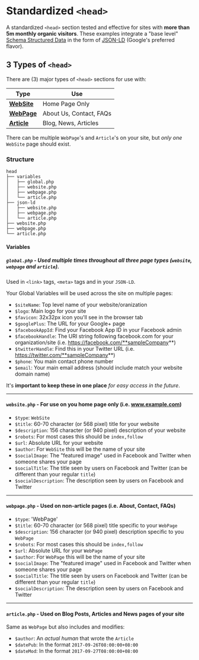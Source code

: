 # Standardized `<head>`

A standardized `<head>` section tested and effective for sites with **more than 5m monthly organic visitors**. These examples integrate a "base level" [Schema Structured Data](https://developers.google.com/search/docs/guides/intro-structured-data) in the form of [JSON-LD](https://json-ld.org/) (Google's preferred flavor).

## 3 Types of `<head>`

There are (3) major types of `<head>` sections for use with:

| Type                 | Use           |
| ---------------------|---------------|
| [**WebSite**](https://github.com/htmlfriendly/head/blob/master/website.php) | Home Page Only   |
| [**WebPage**](https://github.com/htmlfriendly/head/blob/master/webpage.php) | About Us, Contact, FAQs |
| [**Article**](https://github.com/htmlfriendly/head/blob/master/article.php) | Blog, News, Articles |

There can be multiple `WebPage`'s and `Article`'s on your site, but _only one_ `WebSite` page should exist.

### Structure

```
head
├── variables
│	├── global.php
│	├── website.php
│	├── webpage.php
│	└── article.php
├── json-ld
│	├── website.php
│	├── webpage.php
│	└── article.php
├── website.php
├── webpage.php
└── article.php
```

#### Variables

##### **`global.php`** - Used multiple times throughout all three page types (`website`, `webpage` and `article`). 

Used in `<link>` tags, `<meta>` tags and in your `JSON-LD`.

Your Global Variables will be used across the site on multiple pages:

- `$siteName`: Top level name of your website/oranization
- `$logo`: Main logo for your site
- `$favicon`: 32x32px icon you'll see in the browser tab
- `$googlePlus`: The URL for your Google+ page
- `$facebookAppId`: Find your Facebook App ID in your Facebook admin
- `$facebookHandle`: The URI string following facebook.com for your organization/site (i.e. https://facebook.com/**sampleCompany**)
- `$twitterHandle`: Find this in your Twitter URL (i.e. https://twitter.com/**sampleCompany**)
- `$phone`: You main contact phone number
- `$email`: Your main email address (should include match your website domain name)

It's **important to keep these in one place** _for easy access in the future_.

-----------------

#### **`website.php`** - For use on you home page only (i.e. www.example.com)

- `$type`: `WebSite`
- `$title`: 60-70 character (or 568 pixel) title for your website
- `$description`: 156 character (or 940 pixel) description of your website
- `$robots`: For most cases this should be `index,follow`
- `$url`: Absolute URL for your website
- `$author`: For `WebSite` this will be the name of your site
- `$socialImage`: The "featured image" used in Facebook and Twitter when someone shares your page
- `$socialTitle`: The title seen by users on Facebook and Twitter (can be different than your regular `title`)
- `$socialDescription`: The description seen by users on Facebook and Twitter

------------------

#### **`webpage.php`** - Used on non-article pages (i.e. About, Contact, FAQs)

- `$type`: 'WebPage'
- `$title`: 60-70 character (or 568 pixel) title specific to your `WebPage`
- `$description`: 156 character (or 940 pixel) description specific to you `WebPage`
- `$robots`: For most cases this should be `index,follow`
- `$url`: Absolute URL for your `WebPage`
- `$author`: For `WebPage` this will be the name of your site
- `$socialImage`: The "featured image" used in Facebook and Twitter when someone shares your page
- `$socialTitle`: The title seen by users on Facebook and Twitter (can be different than your regular `title`)
- `$socialDescription`: The description seen by users on Facebook and Twitter

------------------

#### **`article.php`** - Used on Blog Posts, Articles and News pages of your site

Same as `WebPage` but also includes and modifies:

- `$author`: An _actual human_ that wrote the `Article`
- `$datePub`: In the format `2017-09-26T08:00:00+08:00`
- `$dateMod`: In the format `2017-09-27T08:00:00+08:00`
